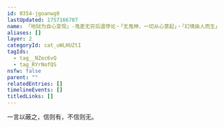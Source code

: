 ```yaml
---
id: 0354-jgoanwg9
lastUpdated: 1757166787
name: 「地狱为自心变现」-鬼差无穷后退悖论・「无鬼神，一切从心意起」・「幻境由人而生」
aliases: []
layer: 2
categoryId: cat_uWLHUZtI
tagIds:
  - tag__NZec6vQ
  - tag_RYrNofQS
nsfw: false
parent: ""
relatedEntries: []
timelineEvents: []
titledLinks: []
---
```


一言以蔽之，信则有，不信则无。